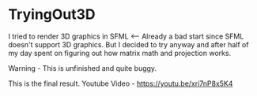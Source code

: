 # TryingOut3D
 
I tried to render 3D graphics in SFML <-- Already a bad start since SFML doesn't support 3D graphics. But I decided to try anyway and after half of my day spent on figuring out how matrix math and projection works.

Warning - This is unfinished and quite buggy.

This is the final result.
Youtube Video - https://youtu.be/xri7nP8x5K4
